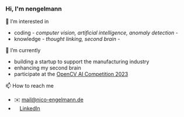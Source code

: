 ### Hi, I'm nengelmann

👀 I’m interested in
- coding _- computer vision, artificial intelligence, anomaly detection -_
- knowledge _- thought linking, second brain -_

🌱 I’m currently
- building a startup to support the manufacturing industry
- enhancing my second brain
- participate at the [OpenCV AI Competition 2023](https://www.hackster.io/poseestimators/pose-estimate-anything-custom-6dof-object-pose-estimation-de7bc6#story)

📫 How to reach me
- :envelope: mail@nico-engelmann.de
- [<img src=https://content.linkedin.com/content/dam/me/business/en-us/amp/brand-site/v2/bg/LI-Bug.svg.original.svg height="15px"/>LinkedIn](https://www.linkedin.com/in/nicoengelmann/)
